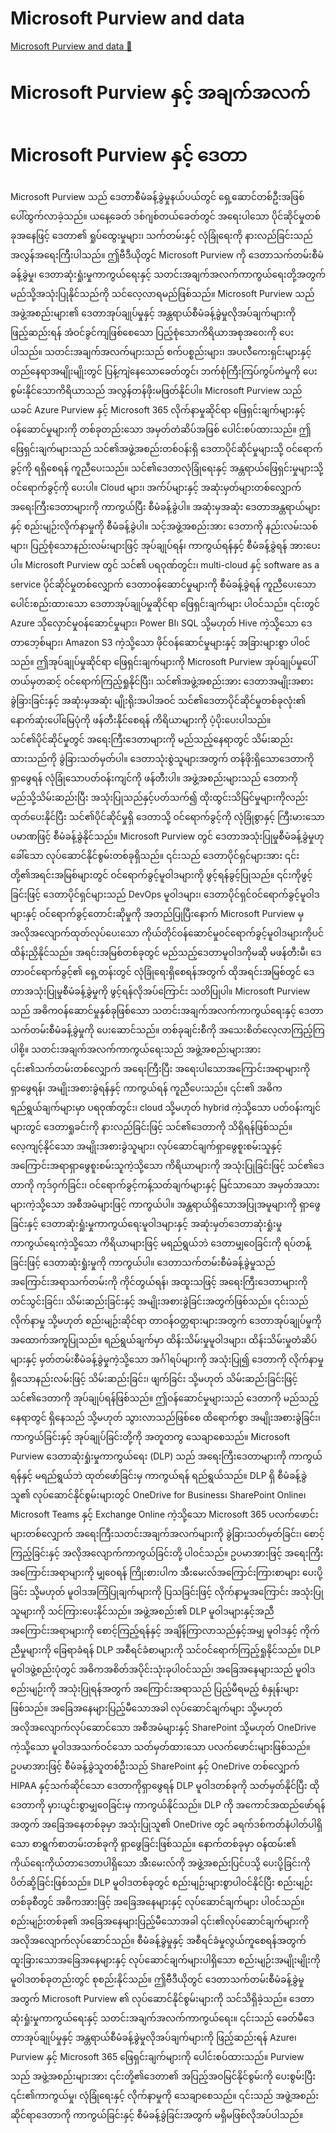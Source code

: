 # Microsoft Purview and data

[Microsoft Purview and data 🔗](https://www.coursera.org/learn/cybersecurity-management-and-compliance/lecture/rlgqA/microsoft-purview-and-data)

# Microsoft Purview နှင့် အချက်အလက်

# Microsoft Purview နှင့် ဒေတာ

Microsoft Purview သည် ဒေတာစီမံခန့်ခွဲမှုနယ်ပယ်တွင် ရှေ့ဆောင်တစ်ဦးအဖြစ် ပေါ်ထွက်လာခဲ့သည်။ ယနေ့ခေတ် ဒစ်ဂျစ်တယ်ခေတ်တွင် အရေးပါသော ပိုင်ဆိုင်မှုတစ်ခုအနေဖြင့် ဒေတာ၏ ရှုပ်ထွေးမှုများ၊ သက်တမ်းနှင့် လုံခြုံရေးကို နားလည်ခြင်းသည် အလွန်အရေးကြီးပါသည်။ ဤဗီဒီယိုတွင် Microsoft Purview ကို ဒေတာသက်တမ်းစီမံခန့်ခွဲမှု၊ ဒေတာဆုံးရှုံးမှုကာကွယ်ရေးနှင့် သတင်းအချက်အလက်ကာကွယ်ရေးတို့အတွက် မည်သို့အသုံးပြုနိုင်သည်ကို သင်လေ့လာရမည်ဖြစ်သည်။ Microsoft Purview သည် အဖွဲ့အစည်းများ၏ ဒေတာအုပ်ချုပ်မှုနှင့် အန္တရာယ်စီမံခန့်ခွဲမှုလိုအပ်ချက်များကို ဖြည့်ဆည်းရန် အံဝင်ခွင်ကျဖြစ်စေသော ပြည့်စုံသောကိရိယာအစုအဝေးကို ပေးပါသည်။ သတင်းအချက်အလက်များသည် စက်ပစ္စည်းများ၊ အပလီကေးရှင်းများနှင့် တည်နေရာအမျိုးမျိုးတွင် ပြန့်ကျဲနေသောခေတ်တွင်၊ ဘက်စုံကြီးကြပ်ကွပ်ကဲမှုကို ပေးစွမ်းနိုင်သောကိရိယာသည် အလွန်တန်ဖိုးမဖြတ်နိုင်ပါ။ Microsoft Purview သည် ယခင် Azure Purview နှင့် Microsoft 365 လိုက်နာမှုဆိုင်ရာ ဖြေရှင်းချက်များနှင့် ဝန်ဆောင်မှုများကို တစ်ခုတည်းသော အမှတ်တံဆိပ်အဖြစ် ပေါင်းစပ်ထားသည်။ ဤဖြေရှင်းချက်များသည် သင်၏အဖွဲ့အစည်းတစ်ဝန်းရှိ ဒေတာပိုင်ဆိုင်မှုများသို့ ဝင်ရောက်ခွင့်ကို ရရှိစေရန် ကူညီပေးသည်။ သင်၏ဒေတာလုံခြုံရေးနှင့် အန္တရာယ်ဖြေရှင်းမှုများသို့ ဝင်ရောက်ခွင့်ကို ပေးပါ။ Cloud များ၊ အက်ပ်များနှင့် အဆုံးမှတ်များတစ်လျှောက် အရေးကြီးဒေတာများကို ကာကွယ်ပြီး စီမံခန့်ခွဲပါ။ အဆုံးမှအဆုံး ဒေတာအန္တရာယ်များနှင့် စည်းမျဉ်းလိုက်နာမှုကို စီမံခန့်ခွဲပါ။ သင့်အဖွဲ့အစည်းအား ဒေတာကို နည်းလမ်းသစ်များ၊ ပြည့်စုံသောနည်းလမ်းများဖြင့် အုပ်ချုပ်ရန်၊ ကာကွယ်ရန်နှင့် စီမံခန့်ခွဲရန် အားပေးပါ။ Microsoft Purview တွင် သင်၏ ပရဝုဏ်တွင်း၊ multi-cloud နှင့် software as a service ပိုင်ဆိုင်မှုတစ်လျှောက် ဒေတာဝန်ဆောင်မှုများကို စီမံခန့်ခွဲရန် ကူညီပေးသော ပေါင်းစည်းထားသော ဒေတာအုပ်ချုပ်မှုဆိုင်ရာ ဖြေရှင်းချက်များ ပါဝင်သည်။ ၎င်းတွင် Azure သိုလှောင်မှုဝန်ဆောင်မှုများ၊ Power BI၊ SQL သို့မဟုတ် Hive ကဲ့သို့သော ဒေတာဘေ့စ်များ၊ Amazon S3 ကဲ့သို့သော ဖိုင်ဝန်ဆောင်မှုများနှင့် အခြားများစွာ ပါဝင်သည်။ ဤအုပ်ချုပ်မှုဆိုင်ရာ ဖြေရှင်းချက်များကို Microsoft Purview အုပ်ချုပ်မှုပေါ်တယ်မှတဆင့် ဝင်ရောက်ကြည့်ရှုနိုင်ပြီး၊ သင်၏အဖွဲ့အစည်းအား ဒေတာအမျိုးအစားခွဲခြားခြင်းနှင့် အဆုံးမှအဆုံး မျိုးရိုးအပါအဝင် သင်၏ဒေတာပိုင်ဆိုင်မှုတစ်ခုလုံး၏ နောက်ဆုံးပေါ်မြေပုံကို ဖန်တီးနိုင်စေရန် ကိရိယာများကို ပံ့ပိုးပေးပါသည်။ သင်၏ပိုင်ဆိုင်မှုတွင် အရေးကြီးဒေတာများကို မည်သည့်နေရာတွင် သိမ်းဆည်းထားသည်ကို ခွဲခြားသတ်မှတ်ပါ။ ဒေတာသုံးစွဲသူများအတွက် တန်ဖိုးရှိသောဒေတာကို ရှာဖွေရန် လုံခြုံသောပတ်ဝန်းကျင်ကို ဖန်တီးပါ။ အဖွဲ့အစည်းများသည် ဒေတာကို မည်သို့သိမ်းဆည်းပြီး အသုံးပြုသည်နှင့်ပတ်သက်၍ ထိုးထွင်းသိမြင်မှုများကိုလည်း ထုတ်ပေးနိုင်ပြီး သင်၏ပိုင်ဆိုင်မှုရှိ ဒေတာသို့ ဝင်ရောက်ခွင့်ကို လုံခြုံစွာနှင့် ကြီးမားသောပမာဏဖြင့် စီမံခန့်ခွဲနိုင်သည်။ Microsoft Purview တွင် ဒေတာအသုံးပြုမှုစီမံခန့်ခွဲမှုဟုခေါ်သော လုပ်ဆောင်နိုင်စွမ်းတစ်ခုရှိသည်။ ၎င်းသည် ဒေတာပိုင်ရှင်များအား ၎င်းတို့၏အရင်းအမြစ်များတွင် ဝင်ရောက်ခွင့်မူဝါဒများကို ဖွင့်ရန်ခွင့်ပြုသည်။ ၎င်းကိုဖွင့်ခြင်းဖြင့် ဒေတာပိုင်ရှင်များသည် DevOps မူဝါဒများ၊ ဒေတာပိုင်ရှင်ဝင်ရောက်ခွင့်မူဝါဒများနှင့် ဝင်ရောက်ခွင့်တောင်းဆိုမှုကို အတည်ပြုပြီးနောက် Microsoft Purview မှ အလိုအလျောက်ထုတ်လုပ်ပေးသော ကိုယ်တိုင်ဝန်ဆောင်မှုဝင်ရောက်ခွင့်မူဝါဒများကိုပင် ထိန်းညှိနိုင်သည်။ အရင်းအမြစ်တစ်ခုတွင် မည်သည့်ဒေတာမူဝါဒကိုမဆို မဖန်တီးမီ၊ ဒေတာဝင်ရောက်ခွင့်၏ ရှေ့တန်းတွင် လုံခြုံရေးရှိစေရန်အတွက် ထိုအရင်းအမြစ်တွင် ဒေတာအသုံးပြုမှုစီမံခန့်ခွဲမှုကို ဖွင့်ရန်လိုအပ်ကြောင်း သတိပြုပါ။ Microsoft Purview သည် အဓိကဝန်ဆောင်မှုနှစ်ခုဖြစ်သော သတင်းအချက်အလက်ကာကွယ်ရေးနှင့် ဒေတာသက်တမ်းစီမံခန့်ခွဲမှုကို ပေးဆောင်သည်။ တစ်ခုချင်းစီကို အသေးစိတ်လေ့လာကြည့်ကြပါစို့။ သတင်းအချက်အလက်ကာကွယ်ရေးသည် အဖွဲ့အစည်းများအား ၎င်း၏သက်တမ်းတစ်လျှောက် အရေးကြီးပြီး အရေးပါသောအကြောင်းအရာများကို ရှာဖွေရန်၊ အမျိုးအစားခွဲရန်နှင့် ကာကွယ်ရန် ကူညီပေးသည်။ ၎င်း၏ အဓိကရည်ရွယ်ချက်များမှာ ပရဝုဏ်တွင်း၊ cloud သို့မဟုတ် hybrid ကဲ့သို့သော ပတ်ဝန်းကျင်များတွင် ဒေတာရှုခင်းကို နားလည်ခြင်းဖြင့် သင်၏ဒေတာကို သိရှိရန်ဖြစ်သည်။ လေ့ကျင့်နိုင်သော အမျိုးအစားခွဲသူများ၊ လုပ်ဆောင်ချက်ရှာဖွေစူးစမ်းသူနှင့် အကြောင်းအရာရှာဖွေစူးစမ်းသူကဲ့သို့သော ကိရိယာများကို အသုံးပြုခြင်းဖြင့် သင်၏ဒေတာကို ကုဒ်ဝှက်ခြင်း၊ ဝင်ရောက်ခွင့်ကန့်သတ်ချက်များနှင့် မြင်သာသော အမှတ်အသားများကဲ့သို့သော အစီအမံများဖြင့် ကာကွယ်ပါ။ အန္တရာယ်ရှိသောအပြုအမူများကို ရှာဖွေခြင်းနှင့် ဒေတာဆုံးရှုံးမှုကာကွယ်ရေးမူဝါဒများနှင့် အဆုံးမှတ်ဒေတာဆုံးရှုံးမှုကာကွယ်ရေးကဲ့သို့သော ကိရိယာများဖြင့် မရည်ရွယ်ဘဲ ဒေတာမျှဝေခြင်းကို ရပ်တန့်ခြင်းဖြင့် ဒေတာဆုံးရှုံးမှုကို ကာကွယ်ပါ။ ဒေတာသက်တမ်းစီမံခန့်ခွဲမှုသည် အကြောင်းအရာသက်တမ်းကို ကိုင်တွယ်ရန်၊ အထူးသဖြင့် အရေးကြီးဒေတာများကို တင်သွင်းခြင်း၊ သိမ်းဆည်းခြင်းနှင့် အမျိုးအစားခွဲခြင်းအတွက်ဖြစ်သည်။ ၎င်းသည် လိုက်နာမှု သို့မဟုတ် စည်းမျဉ်းဆိုင်ရာ တာဝန်ဝတ္တရားများအတွက် ဒေတာအုပ်ချုပ်မှုကို အထောက်အကူပြုသည်။ ရည်ရွယ်ချက်မှာ ထိန်းသိမ်းမှုမူဝါဒများ၊ ထိန်းသိမ်းမှုတံဆိပ်များနှင့် မှတ်တမ်းစီမံခန့်ခွဲမှုကဲ့သို့သော အင်္ဂါရပ်များကို အသုံးပြု၍ ဒေတာကို လိုက်နာမှုရှိသောနည်းလမ်းဖြင့် သိမ်းဆည်းခြင်း၊ ဖျက်ခြင်း သို့မဟုတ် သိမ်းဆည်းခြင်းဖြင့် သင်၏ဒေတာကို အုပ်ချုပ်ရန်ဖြစ်သည်။ ဤဝန်ဆောင်မှုများသည် ဒေတာကို မည်သည့်နေရာတွင် ရှိနေသည် သို့မဟုတ် သွားလာသည်ဖြစ်စေ ထိရောက်စွာ အမျိုးအစားခွဲခြင်း၊ ကာကွယ်ခြင်းနှင့် အုပ်ချုပ်ခြင်းတို့ကို အတူတကွ သေချာစေသည်။ Microsoft Purview ဒေတာဆုံးရှုံးမှုကာကွယ်ရေး (DLP) သည် အရေးကြီးဒေတာများကို ကာကွယ်ရန်နှင့် မရည်ရွယ်ဘဲ ထုတ်ဖော်ခြင်းမှ ကာကွယ်ရန် ရည်ရွယ်သည်။ DLP ရှိ စီမံခန့်ခွဲသူ၏ လုပ်ဆောင်နိုင်စွမ်းများတွင် OneDrive for Business၊ SharePoint Online၊ Microsoft Teams နှင့် Exchange Online ကဲ့သို့သော Microsoft 365 ပလက်ဖောင်းများတစ်လျှောက် အရေးကြီးသတင်းအချက်အလက်များကို ခွဲခြားသတ်မှတ်ခြင်း၊ စောင့်ကြည့်ခြင်းနှင့် အလိုအလျောက်ကာကွယ်ခြင်းတို့ ပါဝင်သည်။ ဥပမာအားဖြင့် အရေးကြီးအကြောင်းအရာများကို မျှဝေရန် ကြိုးစားပါက အီးမေးလ်အကြောင်းကြားစာများ ပေးပို့ခြင်း သို့မဟုတ် မူဝါဒအကြံပြုချက်များကို ပြသခြင်းဖြင့် လိုက်နာမှုအကြောင်း အသုံးပြုသူများကို သင်ကြားပေးနိုင်သည်။ အဖွဲ့အစည်း၏ DLP မူဝါဒများနှင့်အညီ အကြောင်းအရာများကို စောင့်ကြည့်ရန်နှင့် အချိန်ကြာလာသည်နှင့်အမျှ မူဝါဒနှင့် ကိုက်ညီမှုများကို ခြေရာခံရန် DLP အစီရင်ခံစာများကို သင်ဝင်ရောက်ကြည့်ရှုနိုင်သည်။ DLP မူဝါဒဖွဲ့စည်းပုံတွင် အဓိကအစိတ်အပိုင်းသုံးခုပါဝင်သည်၊ အခြေအနေများသည် မူဝါဒစည်းမျဉ်းကို အသုံးပြုရန်အတွက် အကြောင်းအရာသည် ပြည့်မီရမည့် စံနှုန်းများဖြစ်သည်။ အခြေအနေများပြည့်မီသောအခါ လုပ်ဆောင်ချက်များ သို့မဟုတ် အလိုအလျောက်လုပ်ဆောင်သော အစီအမံများနှင့် SharePoint သို့မဟုတ် OneDrive ကဲ့သို့သော မူဝါဒအသက်ဝင်သော သတ်မှတ်ထားသော ပလက်ဖောင်းများဖြစ်သည်။ ဥပမာအားဖြင့် စီမံခန့်ခွဲသူတစ်ဦးသည် SharePoint နှင့် OneDrive တစ်လျှောက် HIPAA နှင့်သက်ဆိုင်သော ဒေတာကိုရှာဖွေရန် DLP မူဝါဒတစ်ခုကို သတ်မှတ်နိုင်ပြီး ထိုဒေတာကို မှားယွင်းစွာမျှဝေခြင်းမှ ကာကွယ်နိုင်သည်။ DLP ကို အကောင်အထည်ဖော်ရန်အတွက် အခြေအနေတစ်ခုမှာ အသုံးပြုသူ၏ OneDrive တွင် ခရက်ဒစ်ကတ်နံပါတ်ပါရှိသော စာရွက်စာတမ်းတစ်ခုကို ရှာဖွေခြင်းဖြစ်သည်။ နောက်တစ်ခုမှာ ဝန်ထမ်း၏ ကိုယ်ရေးကိုယ်တာဒေတာပါရှိသော အီးမေးလ်ကို အဖွဲ့အစည်းပြင်ပသို့ ပေးပို့ခြင်းကို ပိတ်ဆို့ခြင်းဖြစ်သည်။ DLP မူဝါဒတစ်ခုတွင် စည်းမျဉ်းများစွာပါဝင်နိုင်ပြီး စည်းမျဉ်းတစ်ခုစီတွင် အဓိကအားဖြင့် အခြေအနေများနှင့် လုပ်ဆောင်ချက်များ ပါဝင်သည်။ စည်းမျဉ်းတစ်ခု၏ အခြေအနေများပြည့်မီသောအခါ ၎င်း၏လုပ်ဆောင်ချက်များကို အလိုအလျောက်လုပ်ဆောင်သည်။ စီမံခန့်ခွဲမှုနှင့် အစီရင်ခံမှုလွယ်ကူစေရန်အတွက် ထူးခြားသောအခြေအနေများနှင့် လုပ်ဆောင်ချက်များပါရှိသော စည်းမျဉ်းအမျိုးမျိုးကို မူဝါဒတစ်ခုတည်းတွင် စုစည်းနိုင်သည်။ ဤဗီဒီယိုတွင် ဒေတာသက်တမ်းစီမံခန့်ခွဲမှုအတွက် Microsoft Purview ၏ လုပ်ဆောင်နိုင်စွမ်းများကို သင်သိရှိခဲ့သည်။ ဒေတာဆုံးရှုံးမှုကာကွယ်ရေးနှင့် သတင်းအချက်အလက်ကာကွယ်ရေး။ ၎င်းသည် ခေတ်မီဒေတာအုပ်ချုပ်မှုနှင့် အန္တရာယ်စီမံခန့်ခွဲမှုလိုအပ်ချက်များကို ဖြည့်ဆည်းရန် Azure၊ Purview နှင့် Microsoft 365 ဖြေရှင်းချက်များကို ပေါင်းစပ်ထားသည်။ Purview သည် အဖွဲ့အစည်းများအား ၎င်းတို့၏ဒေတာ၏ အပြည့်အဝမြင်နိုင်စွမ်းကို ပေးစွမ်းပြီး ၎င်း၏ကာကွယ်မှု၊ လုံခြုံရေးနှင့် လိုက်နာမှုကို သေချာစေသည်။ ၎င်းသည် အဖွဲ့အစည်းဆိုင်ရာဒေတာကို ကာကွယ်ခြင်းနှင့် စီမံခန့်ခွဲခြင်းအတွက် မရှိမဖြစ်လိုအပ်ပါသည်။
